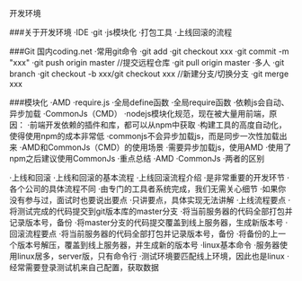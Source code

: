 开发环境

###关于开发环境
·IDE
·git
·js模块化
·打包工具
·上线回滚的流程

###Git
国内coding.net
·常用git命令
  ·git add
  ·git checkout xxx
  ·git commit -m "xxx" 
  ·git push origin master //提交远程仓库
  ·git pull origin master
·多人
  ·git branch
  ·git checkout -b xxx/git checkout xxx  //新建分支/切换分支
  ·git merge xxx

###模块化
·AMD
  ·require.js
  ·全局define函数
  ·全局require函数
  ·依赖js会自动、异步加载
·CommonJs（CMD）
  ·nodejs模块化规范，现在被大量用前端，原因：
    ·前端开发依赖的插件和库，都可以从npm中获取
    ·构建工具的高度自动化，使得使用npm的成本非常低
    ·commonjs不会异步加载js，而是同步一次性加载出来
·AMD和CommonJs（CMD）的使用场景
  ·需要异步加载js，使用AMD
  ·使用了npm之后建议使用CommonJs
·重点总结
  ·AMD
  ·CommonJs
  ·两者的区别

·上线和回滚
  ·上线和回滚的基本流程
    ·上线回滚流程介绍
      ·是非常重要的开发环节
      ·各个公司的具体流程不同
      ·由专门的工具者系统完成，我们无需关心细节
      ·如果你没有参与过，面试时也要说出要点
      ·只讲要点，具体实现无法讲解
    ·上线流程要点
      ·将测试完成的代码提交到git版本库的master分支
      ·将当前服务器的代码全部打包并记录版本号，备份
      ·将master分支的代码提交覆盖到线上服务器，生成新版本号
    ·回滚流程要点
      ·将当前服务器的代码全部打包并记录版本号，备份
      ·将备份的上一个版本号解压，覆盖到线上服务器，并生成新的版本号
  ·linux基本命令
    ·服务器使用linux居多，server版，只有命令行
    ·测试环境要匹配线上环境，因此也是linux
    ·经常需要登录测试机来自己配置，获取数据